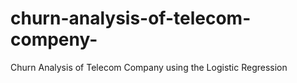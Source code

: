 # churn-analysis-of-telecom-compeny-
Churn Analysis of Telecom Company using the Logistic Regression

